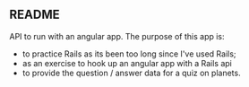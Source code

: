 ## README

API to run with an angular app. The purpose of this app is:

* to practice Rails as its been too long since I've used Rails;
* as an exercise to hook up an angular app with a Rails api
* to provide the question / answer data for a quiz on planets.

